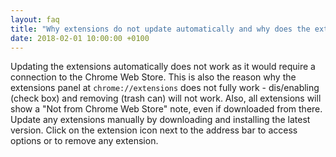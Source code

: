 ```yaml
---
layout: faq
title: "Why extensions do not update automatically and why does the extension panel not fully work?"
date: 2018-02-01 10:00:00 +0100
---
```


Updating the extensions automatically does not work as it would require a connection to the Chrome Web Store. 
This is also the reason why the extensions panel at ```chrome://extensions``` does not fully work - dis/enabling (check box) and removing (trash can) will not work.
Also, all extensions will show a "Not from Chrome Web Store" note, even if downloaded from there.   
Update any extensions manually by downloading and installing the latest version. Click on the extension icon next to the address bar to access options or to remove any extension.